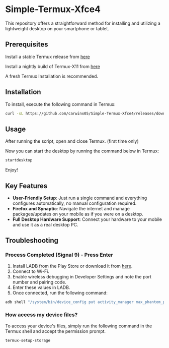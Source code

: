 # Simple-Termux-Xfce4

​This repository offers a straightforward method for installing and utilizing a lightweight desktop on your smartphone or tablet.

## Prerequisites
Install a stable Termux release from [here](https://github.com/termux/termux-app/releases)

Install a nightly build of Termux-X11 from [here](https://github.com/termux/termux-x11/releases/tag/nightly)

A fresh Termux Installation is recommended.

## Installation

To install, execute the following command in Termux:

```bash
curl -sL https://github.com/carwinx05/Simple-Termux-Xfce4/releases/download/script/setup-desktop.sh -o setup-desktop.sh && bash setup-desktop.sh
```
## Usage

After running the script, open and close Termux. (first time only)

Now you can start the desktop by running the command below in Termux:

```bash
startdesktop
```

Enjoy!

## Key Features
- **User-Friendly Setup**: Just run a single command and everything configures automatically, no manual configuration required.
- **Firefox and Synaptic**: Navigate the internet and manage packages/updates on your mobile as if you were on a desktop.
- **Full Desktop Hardware Support**: Connect your hardware to your mobile and use it as a real desktop PC.

## Troubleshooting

### Process Completed (Signal 9) - Press Enter

1. Install LADB from the Play Store or download it from [here](https://github.com/hyperio546/ladb-builds/releases).
2. Connect to Wi-Fi.
3. Enable wireless debugging in Developer Settings and note the port number and pairing code.
4. Enter these values in LADB.
5. Once connected, run the following command:

```bash
adb shell "/system/bin/device_config put activity_manager max_phantom_processes 2147483647"
```

### How aceess my device files?

To access your device's files, simply run the following command in the Termux shell and accept the permission prompt.

```bash
termux-setup-storage
```
